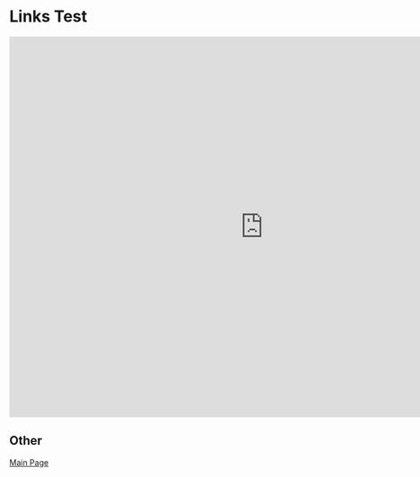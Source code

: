 # Links Test 

<iframe width="904" height="678" src="https://www.youtube.com/embed/u7oW2eiAM-g" title="FAITH NO MORE   EASY like sunday morning HQ" frameborder="0" allow="accelerometer; autoplay; clipboard-write; encrypted-media; gyroscope; picture-in-picture" allowfullscreen></iframe>

## Other 
[Main Page](index.md)
